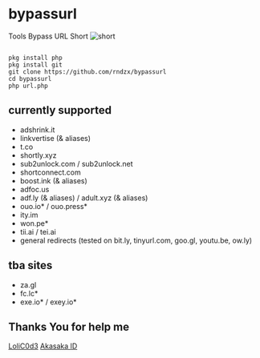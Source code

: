 # bypassurl
Tools Bypass URL Short
![short](https://user-images.githubusercontent.com/44912483/125179213-957bab80-e216-11eb-8b1b-f403b30bca0c.PNG)
<pre><code>
pkg install php
pkg install git
git clone https://github.com/rndzx/bypassurl
cd bypassurl
php url.php
</code></pre>

## currently supported
- adshrink.it
- linkvertise (& aliases)
- t.co
- shortly.xyz
- sub2unlock.com / sub2unlock.net
- shortconnect.com
- boost.ink (& aliases)
- adfoc.us
- adf.ly (& aliases) / adult.xyz (& aliases)
- ouo.io* / ouo.press*
- ity.im
- won.pe*
- tii.ai / tei.ai
- general redirects (tested on bit.ly, tinyurl.com, goo.gl, youtu.be, ow.ly)

## tba sites
- za.gl
- fc.lc*
- exe.io* / exey.io*


## Thanks You for help me
<a href="https://github.com/LoliC0d3">LoliC0d3</a> 
  <a href="https://github.com/akasakaid/">Akasaka ID</a>

